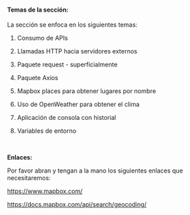 <h4>Temas de la sección:</h4><p>La sección se enfoca en los siguientes temas:</p><ol><li><p>Consumo de APIs</p></li><li><p>Llamadas HTTP hacia servidores externos</p></li><li><p>Paquete request - superficialmente</p></li><li><p>Paquete Axios</p></li><li><p>Mapbox places para obtener lugares por nombre</p></li><li><p>Uso de OpenWeather para obtener el clima</p></li><li><p>Aplicación de consola con historial</p></li><li><p>Variables de entorno</p></li></ol><p><br></p>

<p><strong>Enlaces:</strong></p><p>Por favor abran y tengan a la mano los siguientes enlaces que necesitaremos:</p><p><a href="https://www.mapbox.com/" rel="noopener noreferrer" target="_blank">https://www.mapbox.com/</a></p><p><a href="https://docs.mapbox.com/api/search/geocoding/" rel="noopener noreferrer" target="_blank">https://docs.mapbox.com/api/search/geocoding/</a></p><p><br></p>